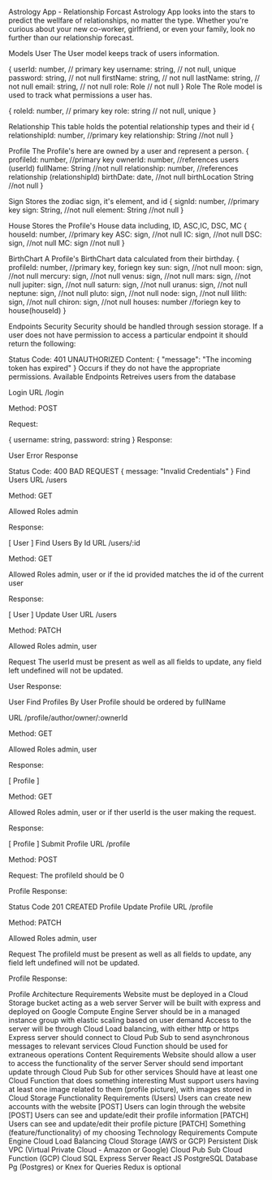 Astrology App - Relationship Forcast
Astrology App looks into the stars to predict the wellfare of relationships, no matter the type. Whether you're curious about your new co-worker, girlfriend, or even your family, look no further than our relationship forecast.

Models
User
The User model keeps track of users information.

{
  userId: number, // primary key
	username: string, // not null, unique
	password: string, // not null
	firstName: string, // not null
	lastName: string, // not null
	email: string, // not null
	role: Role // not null
}
Role
The Role model is used to track what permissions a user has.

{
  roleId: number, // primary key
  role: string // not null, unique
}

Relationship
This table holds the potential relationship types and their id
{
  relationshipId: number, //primary key
  relationship: String //not null
}

Profile
The Profile's here are owned by a user and represent a person.
{
  profileId: number, //primary key
	ownerId: number, //references users (userId)
	fullName: String //not null
	relationship: number, //references relationship (relationshipId)
	birthDate: date, //not null
	birthLocation String //not null
}

Sign
Stores the zodiac sign, it's element, and id
{
  signId: number, //primary key
  sign: String, //not null
  element: String //not null
}

House
Stores the Profile's House data including, ID, ASC,IC, DSC, MC
{
  houseId: number, //primary key
  ASC: sign, //not null
  IC:  sign, //not null
  DSC:  sign, //not null
  MC:  sign //not null
}

BirthChart
A Profile's BirthChart data calculated from their birthday.
{
  profileId: number, //primary key, foriegn key
  sun:  sign, //not null
  moon:  sign, //not null
  mercury:  sign, //not null
  venus:  sign, //not null
  mars:  sign, //not null
  jupiter:  sign, //not null
  saturn:  sign, //not null
  uranus:  sign, //not null
  neptune:  sign, //not null 
  pluto:  sign, //not null
  node:  sign, //not null
  lilith:  sign, //not null
  chiron:  sign, //not null
  houses: number //foriegn key to house(houseId)
}



Endpoints
Security
Security should be handled through session storage. If a user does not have permission to access a particular endpoint it should return the following:

Status Code: 401 UNAUTHORIZED
Content:
{
  "message": "The incoming token has expired"
}
Occurs if they do not have the appropriate permissions.
Available Endpoints
Retreives users from the database

Login
URL /login

Method: POST

Request:

{
  username: string,
  password: string
}
Response:

  User
Error Response

Status Code: 400 BAD REQUEST
{
  message: "Invalid Credentials"
}
Find Users
URL /users

Method: GET

Allowed Roles admin

Response:

[
  User
]
Find Users By Id
URL /users/:id

Method: GET

Allowed Roles admin, user or if the id provided matches the id of the current user

Response:

[
  User
]
Update User
URL /users

Method: PATCH

Allowed Roles admin, user

Request The userId must be present as well as all fields to update, any field left undefined will not be updated.

  User
Response:

  User
Find Profiles By User
 Profile should be ordered by fullName

URL /profile/author/owner/:ownerId

Method: GET

Allowed Roles admin, user

Response:

[
  Profile
]

Method: GET

Allowed Roles admin, user or if ther userId is the user making the request.

Response:

[
Profile
]
Submit Profile
URL /profile

Method: POST

Request: The profileId should be 0

  Profile
Response:

Status Code 201 CREATED
  Profile
Update Profile
URL /profile

Method: PATCH

Allowed Roles admin, user

Request The profileId must be present as well as all fields to update, any field left undefined will not be updated.

  Profile
Response:

  Profile
Architecture Requirements
Website must be deployed in a Cloud Storage bucket acting as a web server
Server will be built with express and deployed on Google Compute Engine
Server should be in a managed instance group with elastic scaling based on user demand
Access to the server will be through Cloud Load balancing, with either http or https
Express server should connect to Cloud Pub Sub to send asynchronous messages to relevant services
Cloud Function should be used for extraneous operations
Content Requirements
Website should allow a user to access the functionality of the server
Server should send important update through Cloud Pub Sub for other services
Should have at least one Cloud Function that does something interesting
Must support users having at least one image related to them (profile picture), with images stored in Cloud Storage
Functionality Requirements (Users)
Users can create new accounts with the website [POST]
Users can login through the website [POST]
Users can see and update/edit their profile information [PATCH]
Users can see and update/edit their profile picture [PATCH]
Something (feature/functionality) of my choosing
Technology Requirements
Compute Engine
Cloud Load Balancing
Cloud Storage (AWS or GCP)
Persistent Disk
VPC (Virtual Private Cloud - Amazon or Google)
Cloud Pub Sub
Cloud Function (GCP)
Cloud SQL
Express Server
React JS
PostgreSQL Database
Pg (Postgres) or Knex for Queries
Redux is optional